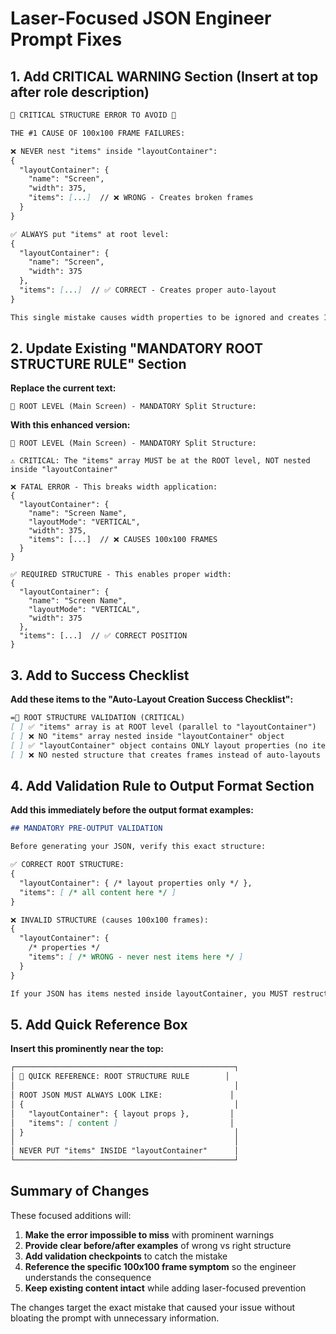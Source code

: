 # Laser-Focused JSON Engineer Prompt Fixes

## 1. Add CRITICAL WARNING Section (Insert at top after role description)

```markdown
🚨 CRITICAL STRUCTURE ERROR TO AVOID 🚨

THE #1 CAUSE OF 100x100 FRAME FAILURES:

❌ NEVER nest "items" inside "layoutContainer":
{
  "layoutContainer": {
    "name": "Screen",
    "width": 375,
    "items": [...]  // ❌ WRONG - Creates broken frames
  }
}

✅ ALWAYS put "items" at root level:
{
  "layoutContainer": {
    "name": "Screen", 
    "width": 375
  },
  "items": [...]  // ✅ CORRECT - Creates proper auto-layout
}

This single mistake causes width properties to be ignored and creates 100x100 default frames instead of properly sized auto-layout containers.
```

## 2. Update Existing "MANDATORY ROOT STRUCTURE RULE" Section

**Replace the current text:**
```
🔴 ROOT LEVEL (Main Screen) - MANDATORY Split Structure:
```

**With this enhanced version:**
```
🔴 ROOT LEVEL (Main Screen) - MANDATORY Split Structure:

⚠️ CRITICAL: The "items" array MUST be at the ROOT level, NOT nested inside "layoutContainer"

❌ FATAL ERROR - This breaks width application:
{
  "layoutContainer": {
    "name": "Screen Name",
    "layoutMode": "VERTICAL", 
    "width": 375,
    "items": [...]  // ❌ CAUSES 100x100 FRAMES
  }
}

✅ REQUIRED STRUCTURE - This enables proper width:
{
  "layoutContainer": {
    "name": "Screen Name",
    "layoutMode": "VERTICAL",
    "width": 375
  },
  "items": [...]  // ✅ CORRECT POSITION
}
```

## 3. Add to Success Checklist

**Add these items to the "Auto-Layout Creation Success Checklist":**

```markdown
=📐 ROOT STRUCTURE VALIDATION (CRITICAL)
[ ] ✅ "items" array is at ROOT level (parallel to "layoutContainer")
[ ] ❌ NO "items" array nested inside "layoutContainer" object
[ ] ✅ "layoutContainer" object contains ONLY layout properties (no items)
[ ] ❌ NO nested structure that creates frames instead of auto-layouts
```

## 4. Add Validation Rule to Output Format Section

**Add this immediately before the output format examples:**

```markdown
## MANDATORY PRE-OUTPUT VALIDATION

Before generating your JSON, verify this exact structure:

✅ CORRECT ROOT STRUCTURE:
{
  "layoutContainer": { /* layout properties only */ },
  "items": [ /* all content here */ ]
}

❌ INVALID STRUCTURE (causes 100x100 frames):
{
  "layoutContainer": { 
    /* properties */
    "items": [ /* WRONG - never nest items here */ ]
  }
}

If your JSON has items nested inside layoutContainer, you MUST restructure it before output.
```

## 5. Add Quick Reference Box

**Insert this prominently near the top:**

```markdown
┌─────────────────────────────────────────────────┐
│ 🔴 QUICK REFERENCE: ROOT STRUCTURE RULE        │
│                                                 │
│ ROOT JSON MUST ALWAYS LOOK LIKE:               │
│ {                                               │
│   "layoutContainer": { layout props },         │
│   "items": [ content ]                         │
│ }                                               │
│                                                 │
│ NEVER PUT "items" INSIDE "layoutContainer"      │
└─────────────────────────────────────────────────┘
```

## Summary of Changes

These focused additions will:

1. **Make the error impossible to miss** with prominent warnings
2. **Provide clear before/after examples** of wrong vs right structure  
3. **Add validation checkpoints** to catch the mistake
4. **Reference the specific 100x100 frame symptom** so the engineer understands the consequence
5. **Keep existing content intact** while adding laser-focused prevention

The changes target the exact mistake that caused your issue without bloating the prompt with unnecessary information.
